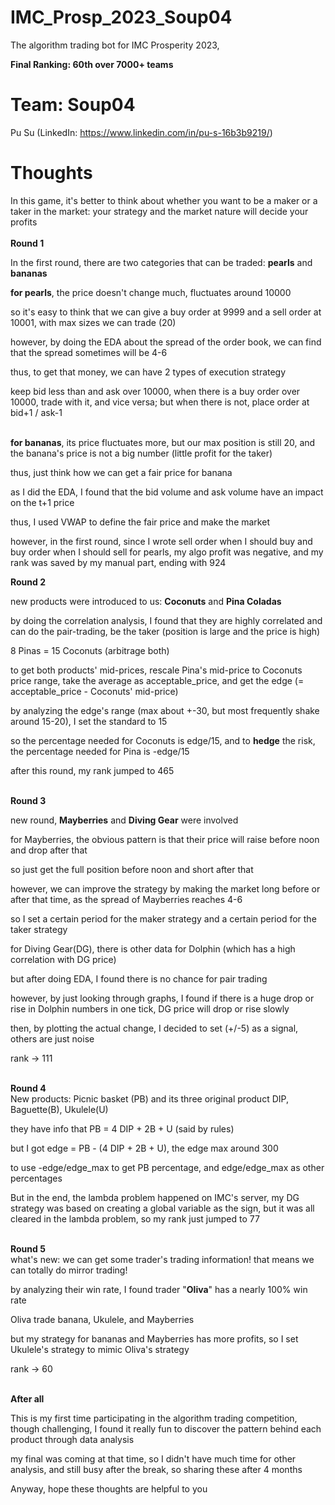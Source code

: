 # IMC_Prosp_2023_Soup04
The algorithm trading bot for IMC Prosperity 2023, 

**Final Ranking: 60th over 7000+ teams**

# Team: Soup04

Pu Su (LinkedIn: https://www.linkedin.com/in/pu-s-16b3b9219/)

# Thoughts

In this game, it's better to think about whether you want to be a maker or a taker in the market: your strategy and the market nature will decide your profits
<br>
<br>**Round 1**<br>

In the first round, there are two categories that can be traded: **pearls** and **bananas**

**for pearls**, the price doesn't change much, fluctuates around 10000

so it's easy to think that we can give a buy order at 9999 and a sell order at 10001, with max sizes we can trade (20)

however, by doing the EDA about the spread of the order book, we can find that the spread sometimes will be 4-6

thus, to get that money, we can have 2 types of execution strategy

keep bid less than and ask over 10000, when there is a buy order over 10000, trade with it, and vice versa; but when there is not, place order at bid+1 / ask-1


<br>**for bananas**, its price fluctuates more, but our max position is still 20, and the banana's price is not a big number (little profit for the taker)

thus, just think how we can get a fair price for banana

as I did the EDA, I found that the bid volume and ask volume have an impact on the t+1 price

thus, I used VWAP to define the fair price and make the market

however, in the first round, since I wrote sell order when I should buy and buy order when I should sell for pearls, my algo profit was negative, and my rank was saved by my manual part, ending with 924<br>

**Round 2**<br>

new products were introduced to us: **Coconuts** and **Pina Coladas**

by doing the correlation analysis, I found that they are highly correlated and can do the pair-trading, be the taker (position is large and the price is high)

8 Pinas = 15 Coconuts (arbitrage both)

to get both products' mid-prices, rescale Pina's mid-price to Coconuts price range, take the average as acceptable_price, and get the edge (= acceptable_price - Coconuts' mid-price)

by analyzing the edge's range (max about +-30, but most frequently shake around 15-20), I set the standard to 15

so the percentage needed for Coconuts is edge/15, and to **hedge** the risk, the percentage needed for Pina is -edge/15

after this round, my rank jumped to 465<br>

<br>**Round 3**<br>

new round, **Mayberries** and **Diving Gear** were involved

for Mayberries, the obvious pattern is that their price will raise before noon and drop after that

so just get the full position before noon and short after that

however, we can improve the strategy by making the market long before or after that time, as the spread of Mayberries reaches 4-6

so I set a certain period for the maker strategy and a certain period for the taker strategy<br>

for Diving Gear(DG), there is other data for Dolphin (which has a high correlation with DG price)

but after doing EDA, I found there is no chance for pair trading

however, by just looking through graphs, I found if there is a huge drop or rise in Dolphin numbers in one tick, DG price will drop or rise slowly

then, by plotting the actual change, I decided to set (+/-5) as a signal, others are just noise

rank -> 111<br>

<br>**Round 4**<br>
New products: Picnic basket (PB) and its three original product DIP, Baguette(B), Ukulele(U)

they have info that PB = 4 DIP + 2B + U (said by rules)

but I got edge = PB - (4 DIP + 2B + U), the edge max around 300

to use -edge/edge_max to get PB percentage, and edge/edge_max as other percentages

But in the end, the lambda problem happened on IMC's server, my DG strategy was based on creating a global variable as the sign, but it was all cleared in the lambda problem, so my rank just jumped to 77<br>

<br>**Round 5**<br>
what's new: we can get some trader's trading information! that means we can totally do mirror trading!

by analyzing their win rate, I found trader "**Oliva**" has a nearly 100% win rate

Oliva trade banana, Ukulele, and Mayberries

but my strategy for bananas and Mayberries has more profits, so I set Ukulele's strategy to mimic Oliva's strategy

rank -> 60<br>

<br>**After all**<br>

This is my first time participating in the algorithm trading competition, though challenging, I found it really fun to discover the pattern behind each product through data analysis

my final was coming at that time, so I didn't have much time for other analysis, and still busy after the break, so sharing these after 4 months

Anyway, hope these thoughts are helpful to you
